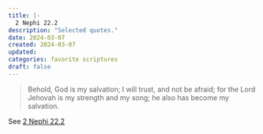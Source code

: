 ```yaml
---
title: |-
  2 Nephi 22.2
description: "Selected quotes."
date: 2024-03-07
created: 2024-03-07
updated: 
categories: favorite scriptures
draft: false
---
```


> Behold, God is my salvation; I will trust, and not be afraid; for the Lord Jehovah is my strength and my song; he also has become my salvation.

See [2 Nephi 22.2](https://www.churchofjesuschrist.org/study/scriptures/bofm/2-ne/22?id=p2&lang=eng#p2)